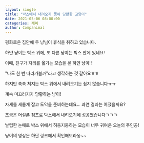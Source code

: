 ```yaml
---
layout: single
title: "박스에서 내려오지 못해 당황한 고양이"
date: 2021-05-06 08:00:00
categories: 재미
author: Companimal
---
```


평화로운 집안에 두 냥님이 휴식을 취하고 있습니다.

하얀 냥이는 박스 위에, 또 다른 냥이는 박스 안에 있네요!

이때, 친구가 자리를 옮기는 모습을 본 하얀 냥이!!

"나도 한 번 따라가볼까"라고 생각하는 것 같아요ㅎㅎ

하지만 축축 처지는 박스 위에서 내려오기는 쉽지 않습니다ㅠㅠ

계속 미끄러지자 당황하는 냥이!

자세를 새롭게 잡고 도약을 준비하는데요... 과연 결과는 어땠을까요?

조금은 어설픈 점프로 박스에서 내려오기에 성공했습니다ㅋㅋㅋ

날렵한 눈매로 박스 위에서 허둥지둥하는 모습이 너무 귀여운 오늘의 주인공!

냥이의 영상은 하단 링크에서 확인해보라옹~~
